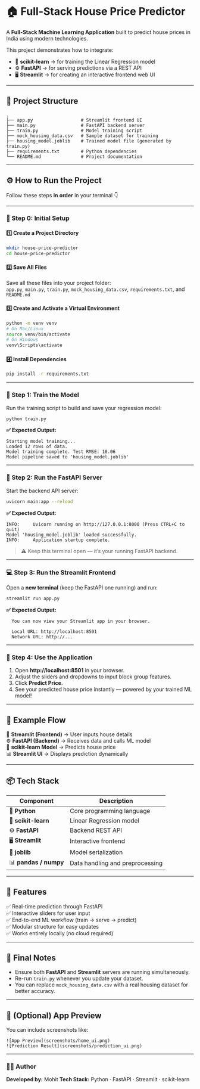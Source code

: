 # 🏠 Full-Stack House Price Predictor

A **Full-Stack Machine Learning Application** built to predict house prices in India using modern technologies.

This project demonstrates how to integrate:
- 🧮 **scikit-learn** → for training the Linear Regression model  
- ⚙️ **FastAPI** → for serving predictions via a REST API  
- 🖥️ **Streamlit** → for creating an interactive frontend web UI  

---

## 📁 Project Structure

```
.
├── app.py                  # Streamlit frontend UI
├── main.py                 # FastAPI backend server
├── train.py                # Model training script
├── mock_housing_data.csv   # Sample dataset for training
├── housing_model.joblib    # Trained model file (generated by train.py)
├── requirements.txt        # Python dependencies
└── README.md               # Project documentation
```

---

## ⚙️ How to Run the Project

Follow these steps **in order** in your terminal 👇  

---

### 🧩 Step 0: Initial Setup

#### 1️⃣ Create a Project Directory
```bash
mkdir house-price-predictor
cd house-price-predictor
```

#### 2️⃣ Save All Files
Save all these files into your project folder:  
`app.py`, `main.py`, `train.py`, `mock_housing_data.csv`, `requirements.txt`, and `README.md`

#### 3️⃣ Create and Activate a Virtual Environment
```bash
python -m venv venv
# On Mac/Linux
source venv/bin/activate
# On Windows
venv\Scripts\activate
```

#### 4️⃣ Install Dependencies
```bash
pip install -r requirements.txt
```

---

### 🧠 Step 1: Train the Model

Run the training script to build and save your regression model:
```bash
python train.py
```

**✅ Expected Output:**
```
Starting model training...
Loaded 12 rows of data.
Model training complete. Test RMSE: 18.06
Model pipeline saved to 'housing_model.joblib'
```

---

### 🚀 Step 2: Run the FastAPI Server

Start the backend API server:
```bash
uvicorn main:app --reload
```

**✅ Expected Output:**
```
INFO:     Uvicorn running on http://127.0.0.1:8000 (Press CTRL+C to quit)
Model 'housing_model.joblib' loaded successfully.
INFO:     Application startup complete.
```

> ⚠️ Keep this terminal open — it’s your running FastAPI backend.

---

### 💻 Step 3: Run the Streamlit Frontend

Open a **new terminal** (keep the FastAPI one running) and run:
```bash
streamlit run app.py
```

**✅ Expected Output:**
```
  You can now view your Streamlit app in your browser.

  Local URL: http://localhost:8501
  Network URL: http://...
```

---

### 🏡 Step 4: Use the Application

1. Open **http://localhost:8501** in your browser.  
2. Adjust the sliders and dropdowns to input block group features.  
3. Click **Predict Price**.  
4. See your predicted house price instantly — powered by your trained ML model!  

---

## 🧾 Example Flow

🧩 **Streamlit (Frontend)** → User inputs house details  
⚙️ **FastAPI (Backend)** → Receives data and calls ML model  
🧮 **scikit-learn Model** → Predicts house price  
📊 **Streamlit UI** → Displays prediction dynamically  

---

## 📦 Tech Stack

| Component | Description |
|------------|--------------|
| 🐍 **Python** | Core programming language |
| 🧮 **scikit-learn** | Linear Regression model |
| ⚙️ **FastAPI** | Backend REST API |
| 🖥️ **Streamlit** | Interactive frontend |
| 💾 **joblib** | Model serialization |
| 📊 **pandas / numpy** | Data handling and preprocessing |

---

## 🌟 Features

✅ Real-time prediction through FastAPI  
✅ Interactive sliders for user input  
✅ End-to-end ML workflow (train → serve → predict)  
✅ Modular structure for easy updates  
✅ Works entirely locally (no cloud required)  

---

## 🏁 Final Notes

- Ensure both **FastAPI** and **Streamlit** servers are running simultaneously.  
- Re-run `train.py` whenever you update your dataset.  
- You can replace `mock_housing_data.csv` with a real housing dataset for better accuracy.  

---

## 📸 (Optional) App Preview

You can include screenshots like:

```
![App Preview](screenshots/home_ui.png)
![Prediction Result](screenshots/prediction_ui.png)
```

---

### 👨‍💻 Author
**Developed by:** Mohit
**Tech Stack:** Python · FastAPI · Streamlit · scikit-learn  
